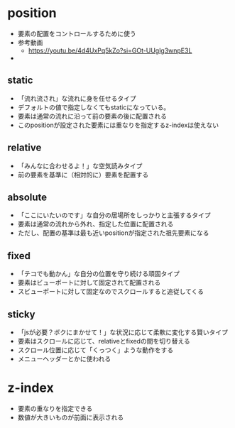 # position

- 要素の配置をコントロールするために使う
- 参考動画
  - https://youtu.be/4d4UxPq5kZo?si=GOt-UUglg3wnpE3L
- 

## static
- 「流れ流され」な流れに身を任せるタイプ
- デフォルトの値で指定しなくてもstaticになっている。
- 要素は通常の流れに沿って前の要素の後に配置される
- このpositionが設定された要素には重なりを指定するz-indexは使えない

## relative
- 「みんなに合わせるよ！」な空気読みタイプ
- 前の要素を基準に（相対的に）要素を配置する

## absolute
- 「ここにいたいのです」な自分の居場所をしっかりと主張するタイプ
- 要素は通常の流れから外れ、指定した位置に配置される
- ただし、配置の基準は最も近いpositionが指定された祖先要素になる

## fixed
- 「テコでも動かん」な自分の位置を守り続ける頑固タイプ
- 要素はビューポートに対して固定されて配置される
- スビューポートに対して固定なのでスクロールすると追従してくる

## sticky
- 「jsが必要？ボクにまかせて！」な状況に応じて柔軟に変化する賢いタイプ
- 要素はスクロールに応じて、relativeとfixedの間を切り替える
- スクロール位置に応じて「くっつく」ような動作をする
- メニューヘッダーとかに使われる

# z-index

- 要素の重なりを指定できる
- 数値が大きいものが前面に表示される

